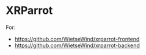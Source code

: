 # XRParrot

For: 

 - https://github.com/WietseWind/xrparrot-frontend
 - https://github.com/WietseWind/xrparrot-backend


